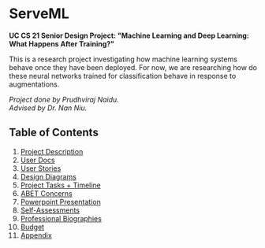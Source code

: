 # ServeML
<b>UC CS 21 Senior Design Project: "Machine Learning and Deep Learning: What Happens After Training?"</b>


This is a research project investigating how machine learning systems behave once they have been deployed. For now, we are researching how do these neural networks trained for classification behave in response to augmentations. 

<em>Project done by Prudhviraj Naidu.</em><br>
<em>Advised by Dr. Nan Niu.</em>

## Table of Contents
1. [Project Description][1]
2. [User Docs][11]
3. [User Stories][2]
4. [Design Diagrams][3]
5. [Project Tasks + Timeline][4]
6. [ABET Concerns][5]
7. [Powerpoint Presentation][6]
8. [Self-Assessments][7]
9. [Professional Biographies][8]
10. [Budget][9]
11. [Appendix][10]

[1]: https://github.com/prudhvirajn/ServeML/blob/master/Project_Reports/Project-Description.md
[2]: https://github.com/prudhvirajn/ServeML/blob/master/Project_Reports/User_Stories.md
[3]: https://github.com/prudhvirajn/ServeML/tree/master/Project_Reports/Design_Diagrams
[4]: https://github.com/prudhvirajn/ServeML/tree/master/Project_Reports/Milestones%2C%20Timeline%2C%20Effort%20Matrix
[5]: https://github.com/prudhvirajn/ServeML/blob/master/Project_Reports/Constraints.md
[6]: https://drive.google.com/file/d/1C0GJ8Kb68xFEVPaejAIxC_lwfwo1XVf3/view?usp=sharing
[7]: https://github.com/prudhvirajn/ServeML/tree/master/Project_Reports/Essays
[8]: https://github.com/prudhvirajn/ServeML/tree/master/Project_Reports/Professional_Biographies
[9]: https://github.com/prudhvirajn/ServeML/blob/master/Project_Reports/Expense_Report.md
[10]: https://github.com/prudhvirajn/ServeML/blob/master/Project_Reports/Appendix/
[11]: https://github.com/prudhvirajn/ServeML/blob/master/UserDocs.md